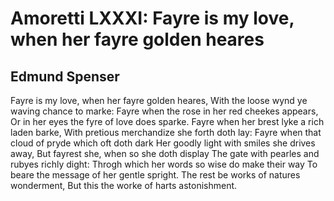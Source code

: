# Amoretti LXXXI: Fayre is my love, when her fayre golden heares
## Edmund Spenser
Fayre is my love, when her fayre golden heares,
With the loose wynd ye waving chance to marke:
Fayre when the rose in her red cheekes appears,
Or in her eyes the fyre of love does sparke.
Fayre when her brest lyke a rich laden barke,
With pretious merchandize she forth doth lay:
Fayre when that cloud of pryde which oft doth dark
Her goodly light with smiles she drives away,
But fayrest she, when so she doth display
The gate with pearles and rubyes richly dight:
Throgh which her words so wise do make their way
To beare the message of her gentle spright.
The rest be works of natures wonderment,
But this the worke of harts astonishment.